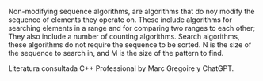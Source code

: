 Non-modifying sequence algorithms, are algorithms that do noy modify the sequence of elements they operate on.
These include algorithms for searching elements in a range and for comparing two ranges to each other;
They also include a number of counting algorithms.
Search algorithms, these algorithms do not require the sequence to be sorted. N is the size of the sequence
to search in, and M is the size of the pattern to find.

Literatura consultada C++ Professional by Marc Gregoire y ChatGPT.
